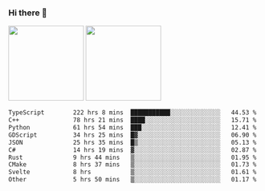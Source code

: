 ### Hi there 👋

<img height="150em" src="https://github-readme-stats.vercel.app/api?username=EddieDover&count_private=true&include_all_commits=true&show_icons=true&theme=dracula&hide_border=false&rank_icon=percentile"/>
<img height="150em" src="https://github-readme-stats.vercel.app/api/top-langs/?username=EddieDover&theme=dracula&hide_border=false&&layout=compact&langs_count=20" />

<!--START_SECTION:waka-->

```txt
TypeScript        222 hrs 8 mins  ███████████░░░░░░░░░░░░░░   44.53 %
C++               78 hrs 21 mins  ████░░░░░░░░░░░░░░░░░░░░░   15.71 %
Python            61 hrs 54 mins  ███░░░░░░░░░░░░░░░░░░░░░░   12.41 %
GDScript          34 hrs 25 mins  █▓░░░░░░░░░░░░░░░░░░░░░░░   06.90 %
JSON              25 hrs 35 mins  █▒░░░░░░░░░░░░░░░░░░░░░░░   05.13 %
C#                14 hrs 19 mins  ▓░░░░░░░░░░░░░░░░░░░░░░░░   02.87 %
Rust              9 hrs 44 mins   ▒░░░░░░░░░░░░░░░░░░░░░░░░   01.95 %
CMake             8 hrs 37 mins   ▒░░░░░░░░░░░░░░░░░░░░░░░░   01.73 %
Svelte            8 hrs           ▒░░░░░░░░░░░░░░░░░░░░░░░░   01.61 %
Other             5 hrs 50 mins   ▒░░░░░░░░░░░░░░░░░░░░░░░░   01.17 %
```

<!--END_SECTION:waka-->

<!--
**EddieDover/EddieDover** is a ✨ _special_ ✨ repository because its `README.md` (this file) appears on your GitHub profile.

Here are some ideas to get you started:

- 🔭 I’m currently working on ...
- 🌱 I’m currently learning ...
- 👯 I’m looking to collaborate on ...
- 🤔 I’m looking for help with ...
- 💬 Ask me about ...
- 📫 How to reach me: ...
- 😄 Pronouns: ...
- ⚡ Fun fact: ...
-->
<a rel="me" href="https://techhub.social/@EddieDover"></a>
